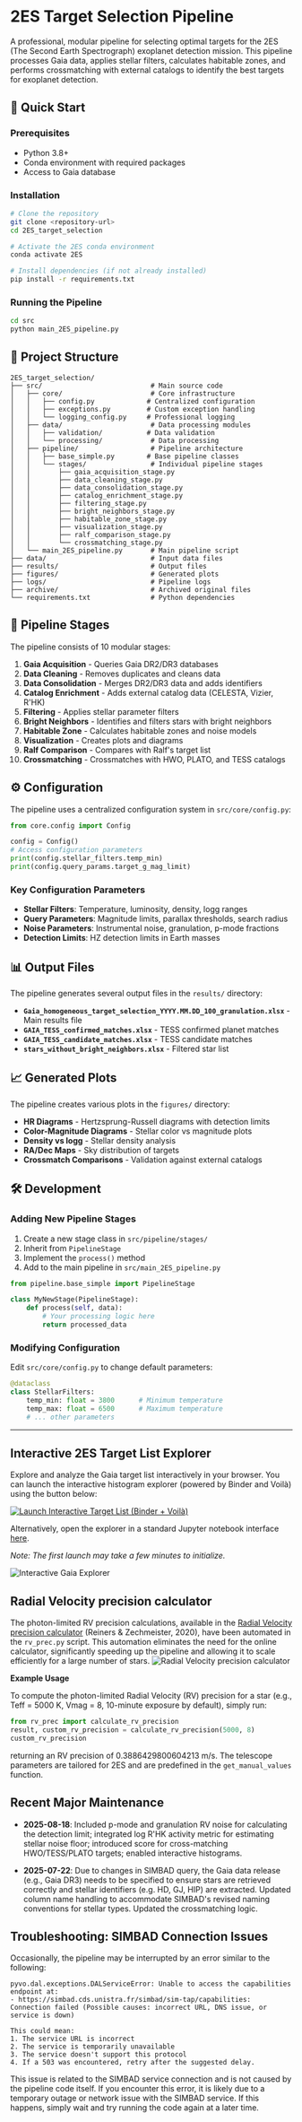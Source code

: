 # 2ES Target Selection Pipeline

A professional, modular pipeline for selecting optimal targets for the 2ES (The Second Earth Spectrograph) exoplanet detection mission. This pipeline processes Gaia data, applies stellar filters, calculates habitable zones, and performs crossmatching with external catalogs to identify the best targets for exoplanet detection.

## 🚀 Quick Start

### Prerequisites
- Python 3.8+
- Conda environment with required packages
- Access to Gaia database

### Installation
```bash
# Clone the repository
git clone <repository-url>
cd 2ES_target_selection

# Activate the 2ES conda environment
conda activate 2ES

# Install dependencies (if not already installed)
pip install -r requirements.txt
```

### Running the Pipeline
```bash
cd src
python main_2ES_pipeline.py
```

## 📁 Project Structure

```
2ES_target_selection/
├── src/                           # Main source code
│   ├── core/                      # Core infrastructure
│   │   ├── config.py             # Centralized configuration
│   │   ├── exceptions.py         # Custom exception handling
│   │   └── logging_config.py     # Professional logging
│   ├── data/                      # Data processing modules
│   │   ├── validation/           # Data validation
│   │   └── processing/            # Data processing
│   ├── pipeline/                  # Pipeline architecture
│   │   ├── base_simple.py        # Base pipeline classes
│   │   └── stages/                # Individual pipeline stages
│   │       ├── gaia_acquisition_stage.py
│   │       ├── data_cleaning_stage.py
│   │       ├── data_consolidation_stage.py
│   │       ├── catalog_enrichment_stage.py
│   │       ├── filtering_stage.py
│   │       ├── bright_neighbors_stage.py
│   │       ├── habitable_zone_stage.py
│   │       ├── visualization_stage.py
│   │       ├── ralf_comparison_stage.py
│   │       └── crossmatching_stage.py
│   └── main_2ES_pipeline.py       # Main pipeline script
├── data/                          # Input data files
├── results/                       # Output files
├── figures/                       # Generated plots
├── logs/                          # Pipeline logs
├── archive/                       # Archived original files
└── requirements.txt               # Python dependencies
```

## 🔄 Pipeline Stages

The pipeline consists of 10 modular stages:

1. **Gaia Acquisition** - Queries Gaia DR2/DR3 databases
2. **Data Cleaning** - Removes duplicates and cleans data
3. **Data Consolidation** - Merges DR2/DR3 data and adds identifiers
4. **Catalog Enrichment** - Adds external catalog data (CELESTA, Vizier, R'HK)
5. **Filtering** - Applies stellar parameter filters
6. **Bright Neighbors** - Identifies and filters stars with bright neighbors
7. **Habitable Zone** - Calculates habitable zones and noise models
8. **Visualization** - Creates plots and diagrams
9. **Ralf Comparison** - Compares with Ralf's target list
10. **Crossmatching** - Crossmatches with HWO, PLATO, and TESS catalogs

## ⚙️ Configuration

The pipeline uses a centralized configuration system in `src/core/config.py`:

```python
from core.config import Config

config = Config()
# Access configuration parameters
print(config.stellar_filters.temp_min)
print(config.query_params.target_g_mag_limit)
```

### Key Configuration Parameters

- **Stellar Filters**: Temperature, luminosity, density, logg ranges
- **Query Parameters**: Magnitude limits, parallax thresholds, search radius
- **Noise Parameters**: Instrumental noise, granulation, p-mode fractions
- **Detection Limits**: HZ detection limits in Earth masses

## 📊 Output Files

The pipeline generates several output files in the `results/` directory:

- **`Gaia_homogeneous_target_selection_YYYY.MM.DD_100_granulation.xlsx`** - Main results file
- **`GAIA_TESS_confirmed_matches.xlsx`** - TESS confirmed planet matches
- **`GAIA_TESS_candidate_matches.xlsx`** - TESS candidate matches
- **`stars_without_bright_neighbors.xlsx`** - Filtered star list

## 📈 Generated Plots

The pipeline creates various plots in the `figures/` directory:

- **HR Diagrams** - Hertzsprung-Russell diagrams with detection limits
- **Color-Magnitude Diagrams** - Stellar color vs magnitude plots
- **Density vs logg** - Stellar density analysis
- **RA/Dec Maps** - Sky distribution of targets
- **Crossmatch Comparisons** - Validation against external catalogs

## 🛠️ Development

### Adding New Pipeline Stages

1. Create a new stage class in `src/pipeline/stages/`
2. Inherit from `PipelineStage`
3. Implement the `process()` method
4. Add to the main pipeline in `src/main_2ES_pipeline.py`

```python
from pipeline.base_simple import PipelineStage

class MyNewStage(PipelineStage):
    def process(self, data):
        # Your processing logic here
        return processed_data
```

### Modifying Configuration

Edit `src/core/config.py` to change default parameters:

```python
@dataclass
class StellarFilters:
    temp_min: float = 3800      # Minimum temperature
    temp_max: float = 6500      # Maximum temperature
    # ... other parameters
```


---
## Interactive 2ES Target List Explorer

Explore and analyze the Gaia target list interactively in your browser. You can launch the interactive histogram explorer (powered by Binder and Voilà) using the button below:

[![Launch Interactive Target List (Binder + Voilà)](https://mybinder.org/badge_logo.svg)](https://mybinder.org/v2/gh/exoplanetsdk/2ES_target_selection/THE?urlpath=voila/render/notebooks/Interactive_2ES_Targets_Explorer.ipynb)

Alternatively, open the explorer in a standard Jupyter notebook interface [here](https://mybinder.org/v2/gh/exoplanetsdk/2ES_target_selection/THE?urlpath=%2Fdoc%2Ftree%2Fnotebooks%2FInteractive_2ES_Targets_Explorer.ipynb).

*Note: The first launch may take a few minutes to initialize.*

<img src="figures/histogram.png" alt="Interactive Gaia Explorer"/>

## Radial Velocity precision calculator

The photon-limited RV precision calculations, available in the [Radial Velocity precision calculator](http://www.astro.physik.uni-goettingen.de/research/rvprecision/) (Reiners & Zechmeister, 2020), have been automated in the `rv_prec.py` script. This automation eliminates the need for the online calculator, significantly speeding up the pipeline and allowing it to scale efficiently for a large number of stars.
![Radial Velocity precision calculator](figures/RV_tool.png)

**Example Usage**

To compute the photon-limited Radial Velocity (RV) precision for a star (e.g., Teff = 5000 K, Vmag = 8, 10-minute exposure by default), simply run:

```python
from rv_prec import calculate_rv_precision
result, custom_rv_precision = calculate_rv_precision(5000, 8)
custom_rv_precision
```
returning an RV precision of 0.3886429800604213 m/s. The telescope parameters are tailored for 2ES and are predefined in the `get_manual_values` function. 


## Recent Major Maintenance

- **2025-08-18**: Included p-mode and granulation RV noise for calculating the detection limit; integrated log R'HK activity metric for estimating stellar noise floor; introduced score for cross-matching HWO/TESS/PLATO targets; enabled interactive histograms.

- **2025-07-22**: Due to changes in SIMBAD query, the Gaia data release (e.g., Gaia DR3) needs to be specified to ensure stars are retrieved correctly and stellar identifiers (e.g. HD, GJ, HIP) are extracted. Updated column name handling to accommodate SIMBAD's revised naming conventions for stellar types. Updated the crossmatching logic. 

## Troubleshooting: SIMBAD Connection Issues

Occasionally, the pipeline may be interrupted by an error similar to the following:

```
pyvo.dal.exceptions.DALServiceError: Unable to access the capabilities endpoint at:
- https://simbad.cds.unistra.fr/simbad/sim-tap/capabilities: Connection failed (Possible causes: incorrect URL, DNS issue, or service is down)

This could mean:
1. The service URL is incorrect
2. The service is temporarily unavailable
3. The service doesn't support this protocol
4. If a 503 was encountered, retry after the suggested delay.
```

This issue is related to the SIMBAD service connection and is not caused by the pipeline code itself. If you encounter this error, it is likely due to a temporary outage or network issue with the SIMBAD service. If this happens, simply wait and try running the code again at a later time. 